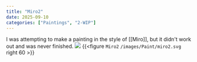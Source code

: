 ```yaml
---
title: "Miro2"
date: 2025-09-10
categories: ["Paintings", "2-WIP"]
---
```

I was attempting to make a painting in the style of [[Miro]], but it didn't work out and was never finished.
![](miro2.svg)
{{<figure `Miro2` `/images/Paint/miro2.svg` right 60 >}}
